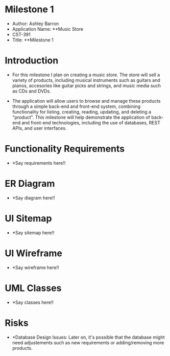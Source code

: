 # Milestone 1
- Author: Ashley Barron
- Application Name: **Music Store
- CST-391
- Title: **Milestone 1




# Introduction
 - For this milestone I plan on creating a music store. The store will sell a variety of products, including musical instruments such as guitars and pianos, accesories like guitar picks and strings, and music media such as CDs and DVDs.

- The application will allow users to browse and manage these products through a simple back-end and front-end system, combining functionality for listing, creating, reading, updating, and deleting a "product". This milestone will help demonstrate the application of back-end and front-end technologies, including the use of databases, REST APIs, and user interfaces. 




# Functionality Requirements
- *Say requirements here!!


# ER Diagram
- *Say diagram here!!




# UI Sitemap
- *Say sitemap here!!




# UI Wireframe
- *Say wireframe here!!

# UML Classes
- *Say classes here!!

# Risks
- *Database Design Issues: Later on, it's possible that the database might need adjustements such as new requirements or adding/removing more products. 